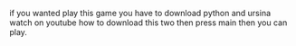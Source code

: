 if you wanted play this game you have to download python and ursina watch on youtube how to download this two then press main then you can play.
